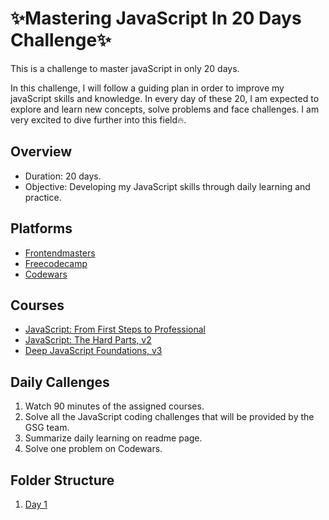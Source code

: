 # ✨Mastering JavaScript In 20 Days Challenge✨
This is a challenge to master javaScript in only 20 days.

In this challenge, I will follow a guiding plan in order to improve my javaScript skills and knowledge. In every day of these 20, I am expected to explore and learn new concepts, solve problems and face challenges. I am very excited to dive further into this field🔥.



## Overview
- Duration: 20 days.
- Objective: Developing my JavaScript skills through daily learning and practice.


## Platforms
- [Frontendmasters](https://frontendmasters.com/)
- [Freecodecamp](https://www.freecodecamp.org/)
- [Codewars](https://www.codewars.com/dashboard)


## Courses
- [JavaScript: From First Steps to Professional](https://frontendmasters.com/courses/javascript-first-steps/)
- [JavaScript: The Hard Parts, v2](https://frontendmasters.com/courses/javascript-hard-parts-v2/)
- [Deep JavaScript Foundations, v3](https://frontendmasters.com/courses/deep-javascript-v3/)


## Daily Callenges
1.  Watch 90 minutes of the assigned courses.
2.  Solve all the JavaScript coding challenges that will be provided by the GSG team.
3. Summarize daily learning on readme page.
4. Solve one problem on Codewars.


## Folder Structure
1. [Day 1](https://github.com/TarteelTamimi/Mastering-JavaScript-in-20-Days/blob/main/Day1.md)

